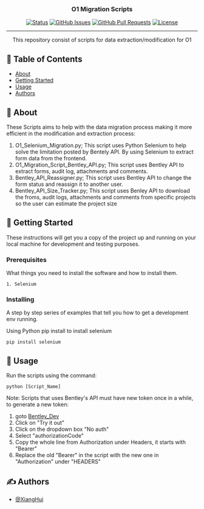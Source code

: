 <h3 align="center">O1 Migration Scripts</h3>

<div align="center">

[![Status](https://img.shields.io/badge/status-active-success.svg)]()
[![GitHub Issues](https://img.shields.io/github/issues/kylelobo/The-Documentation-Compendium.svg)](https://github.com/kylelobo/The-Documentation-Compendium/issues)
[![GitHub Pull Requests](https://img.shields.io/github/issues-pr/kylelobo/The-Documentation-Compendium.svg)](https://github.com/kylelobo/The-Documentation-Compendium/pulls)
[![License](https://img.shields.io/badge/license-MIT-blue.svg)](/LICENSE)

</div>

---

<p align="center"> This repository consist of scripts for data extraction/modification for O1 
    <br> 
</p>

## 📝 Table of Contents

- [About](#about)
- [Getting Started](#getting_started)
- [Usage](#usage)
- [Authors](#authors)

## 🧐 About <a name = "about"></a>

These Scripts aims to help with the data migration process making it more efficient in the modification and extraction process:
1. O1_Selenium_Migration.py; This script uses Python Selenium to help solve the limitation posted by Bentely API. By using Selenium to extract form data from the frontend.
2. O1_Migration_Script_Bentley_API.py; This script uses Bentley API to extract forms, audit log, attachments and comments.
3. Bentley_API_Reassigner.py; This script uses Bentley API to change the form status and reassign it to another user.
4. Bentley_API_Size_Tracker.py; This script uses Benley API to download the froms, audit logs, attachments and comments from specific projects so the user can estimate the project size 

## 🏁 Getting Started <a name = "getting_started"></a>

These instructions will get you a copy of the project up and running on your local machine for development and testing purposes.

### Prerequisites

What things you need to install the software and how to install them.

```
1. Selenium
```

### Installing

A step by step series of examples that tell you how to get a development env running.

Using Python pip install to install selenium
```
pip install selenium
```

## 🎈 Usage <a name="usage"></a>
Run the scripts using the command:
```
python [Script_Name]
```

Note:
Scripts that uses Bentley's API must have new token once in a while,
to generate a new token: 
1. goto [Bentley_Dev](https://developer.bentley.com/apis/forms/operations/get-form-data-details/)
2. Click on "Try it out"
3. Click on the dropdown box "No auth"
4. Select "authorizationCode"
5. Copy the whole line from Authorization under Headers, it starts with "Bearer"
6. Replace the old "Bearer" in the script with the new one in "Authorization" under "HEADERS"

## ✍️ Authors <a name = "authors"></a>

- [@XiangHui](https://github.com/xianghui556)
